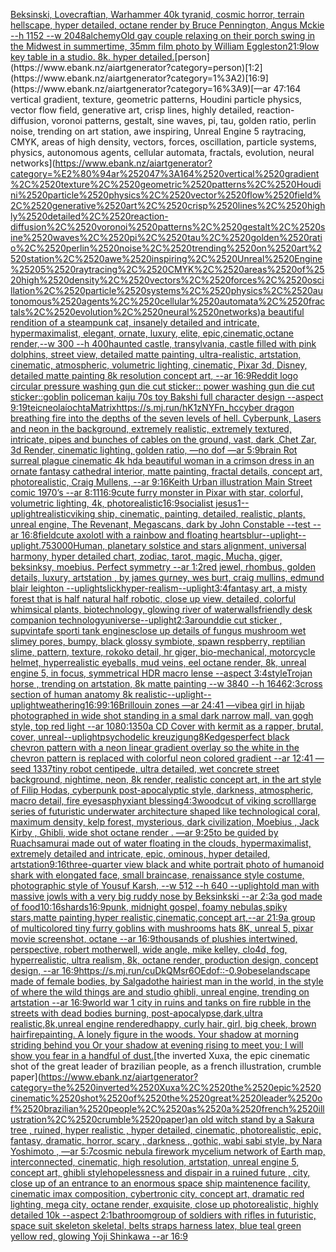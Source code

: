 [Beksinski, Lovecraftian, Warhammer 40k tyranid, cosmic horror, terrain hellscape, hyper detailed, octane render by  Bruce Pennington, Angus Mckie --h 1152 --w 2048](https://www.ebank.nz/aiartgenerator?category=Beksinski%2C%2520Lovecraftian%2C%2520Warhammer%252040k%2520tyranid%2C%2520cosmic%2520horror%2C%2520terrain%2520hellscape%2C%2520hyper%2520detailed%2C%2520octane%2520render%2520by%2520%2520Bruce%2520Pennington%2C%2520Angus%2520Mckie%2520--h%25201152%2520--w%25202048)[alchemy](https://www.ebank.nz/aiartgenerator?category=alchemy)[Old gay couple relaxing on their porch swing in the Midwest in summertime, 35mm film photo by William Eggleston](https://www.ebank.nz/aiartgenerator?category=Old%2520gay%2520couple%2520relaxing%2520on%2520their%2520porch%2520swing%2520in%2520the%2520Midwest%2520in%2520summertime%2C%252035mm%2520film%2520photo%2520by%2520William%2520Eggleston)[21:9](https://www.ebank.nz/aiartgenerator?category=21%3A9)[low key table in a studio. 8k. hyper detailed.](https://www.ebank.nz/aiartgenerator?category=low%2520key%2520table%2520in%2520a%2520studio.%25208k.%2520hyper%2520detailed.)[person](https://www.ebank.nz/aiartgenerator?category=person)[1:2](https://www.ebank.nz/aiartgenerator?category=1%3A2)[16:9](https://www.ebank.nz/aiartgenerator?category=16%3A9)[—ar 47:164 vertical gradient, texture, geometric patterns, Houdini particle physics, vector flow field, generative art, crisp lines, highly detailed, reaction-diffusion, voronoi patterns, gestalt, sine waves, pi, tau, golden ratio, perlin noise, trending on art station, awe inspiring, Unreal Engine 5 raytracing, CMYK, areas of high density, vectors, forces, oscillation, particle systems, physics, autonomous agents, cellular automata, fractals, evolution, neural networks](https://www.ebank.nz/aiartgenerator?category=%E2%80%94ar%252047%3A164%2520vertical%2520gradient%2C%2520texture%2C%2520geometric%2520patterns%2C%2520Houdini%2520particle%2520physics%2C%2520vector%2520flow%2520field%2C%2520generative%2520art%2C%2520crisp%2520lines%2C%2520highly%2520detailed%2C%2520reaction-diffusion%2C%2520voronoi%2520patterns%2C%2520gestalt%2C%2520sine%2520waves%2C%2520pi%2C%2520tau%2C%2520golden%2520ratio%2C%2520perlin%2520noise%2C%2520trending%2520on%2520art%2520station%2C%2520awe%2520inspiring%2C%2520Unreal%2520Engine%25205%2520raytracing%2C%2520CMYK%2C%2520areas%2520of%2520high%2520density%2C%2520vectors%2C%2520forces%2C%2520oscillation%2C%2520particle%2520systems%2C%2520physics%2C%2520autonomous%2520agents%2C%2520cellular%2520automata%2C%2520fractals%2C%2520evolution%2C%2520neural%2520networks)[a beautiful rendition of a steampunk cat, insanely detailed and intricate, hypermaximalist, elegant, ornate, luxury, elite, epic,cinematic,octane render,--w 300 --h 400](https://www.ebank.nz/aiartgenerator?category=a%2520beautiful%2520rendition%2520of%2520a%2520steampunk%2520cat%2C%2520insanely%2520detailed%2520and%2520intricate%2C%2520hypermaximalist%2C%2520elegant%2C%2520ornate%2C%2520luxury%2C%2520elite%2C%2520epic%2Ccinematic%2Coctane%2520render%2C--w%2520300%2520--h%2520400)[haunted castle, transylvania, castle filled with pink dolphins, street view, detailed matte painting, ultra-realistic, artstation, cinematic, atmospheric, volumetric lighting, cinematic, Pixar 3d, Disney, detailed matte painting 8k resolution concept art, --ar 16:9](https://www.ebank.nz/aiartgenerator?category=haunted%2520castle%2C%2520transylvania%2C%2520castle%2520filled%2520with%2520pink%2520dolphins%2C%2520street%2520view%2C%2520detailed%2520matte%2520painting%2C%2520ultra-realistic%2C%2520artstation%2C%2520cinematic%2C%2520atmospheric%2C%2520volumetric%2520lighting%2C%2520cinematic%2C%2520Pixar%25203d%2C%2520Disney%2C%2520detailed%2520matte%2520painting%25208k%2520resolution%2520concept%2520art%2C%2520--ar%252016%3A9)[Reddit logo circular pressure washing gun die cut sticker:: power washing gun die cut sticker::](https://www.ebank.nz/aiartgenerator?category=Reddit%2520logo%2520circular%2520pressure%2520washing%2520gun%2520die%2520cut%2520sticker%3A%3A%2520power%2520washing%2520gun%2520die%2520cut%2520sticker%3A%3A)[goblin policeman kaiju 70s toy Bakshi full character design --aspect 9:19](https://www.ebank.nz/aiartgenerator?category=goblin%2520policeman%2520kaiju%252070s%2520toy%2520Bakshi%2520full%2520character%2520design%2520--aspect%25209%3A19)[teicneolaíochta](https://www.ebank.nz/aiartgenerator?category=teicneola%C3%ADochta)[Matrix](https://www.ebank.nz/aiartgenerator?category=Matrix)[<https://s.mj.run/hK1zNYFn_hc>](https://www.ebank.nz/aiartgenerator?category=%3Chttps%3A//s.mj.run/hK1zNYFn_hc%3E)[cyber dragon breathing fire into the depths of the seven levels of hell. Cyberpunk, Lasers and neon in the background, extremely realistic, extremely textured, intricate, pipes and bunches of cables on the ground, vast, dark ,Chet Zar, 3d Render, cinematic lighting, golden ratio,  —no dof —ar 5:9](https://www.ebank.nz/aiartgenerator?category=cyber%2520dragon%2520breathing%2520fire%2520into%2520the%2520depths%2520of%2520the%2520seven%2520levels%2520of%2520hell.%2520Cyberpunk%2C%2520Lasers%2520and%2520neon%2520in%2520the%2520background%2C%2520extremely%2520realistic%2C%2520extremely%2520textured%2C%2520intricate%2C%2520pipes%2520and%2520bunches%2520of%2520cables%2520on%2520the%2520ground%2C%2520vast%2C%2520dark%2520%2CChet%2520Zar%2C%25203d%2520Render%2C%2520cinematic%2520lighting%2C%2520golden%2520ratio%2C%2520%2520%E2%80%94no%2520dof%2520%E2%80%94ar%25205%3A9)[brain Rot surreal plague cinematic 4k hd](https://www.ebank.nz/aiartgenerator?category=brain%2520Rot%2520surreal%2520plague%2520cinematic%25204k%2520hd)[a beautiful woman in a crimson dress in an ornate fantasy cathedral interior, matte painting, fractal details, concept art, photorealistic, Craig Mullens, --ar 9:16](https://www.ebank.nz/aiartgenerator?category=a%2520beautiful%2520woman%2520in%2520a%2520crimson%2520dress%2520in%2520an%2520ornate%2520fantasy%2520cathedral%2520interior%2C%2520matte%2520painting%2C%2520fractal%2520details%2C%2520concept%2520art%2C%2520photorealistic%2C%2520Craig%2520Mullens%2C%2520--ar%25209%3A16)[Keith Urban illustration Main Street comic 1970’s --ar 8:11](https://www.ebank.nz/aiartgenerator?category=Keith%2520Urban%2520illustration%2520Main%2520Street%2520comic%25201970%E2%80%99s%2520--ar%25208%3A11)[16:9](https://www.ebank.nz/aiartgenerator?category=16%3A9)[cute furry monster in Pixar with star, colorful, volumetric lighting, 4k, photorealistic](https://www.ebank.nz/aiartgenerator?category=cute%2520furry%2520monster%2520in%2520Pixar%2520with%2520star%2C%2520colorful%2C%2520volumetric%2520lighting%2C%25204k%2C%2520photorealistic)[16:9](https://www.ebank.nz/aiartgenerator?category=16%3A9)[socialist jesus](https://www.ebank.nz/aiartgenerator?category=socialist%2520jesus)[1](https://www.ebank.nz/aiartgenerator?category=1)[--uplight](https://www.ebank.nz/aiartgenerator?category=--uplight)[realistic](https://www.ebank.nz/aiartgenerator?category=realistic)[viking ship, cinematic, painting, detailed, realistic, plants, unreal engine, The Revenant, Megascans, dark by  John Constable --test --ar 16:8](https://www.ebank.nz/aiartgenerator?category=viking%2520ship%2C%2520cinematic%2C%2520painting%2C%2520detailed%2C%2520realistic%2C%2520plants%2C%2520unreal%2520engine%2C%2520The%2520Revenant%2C%2520Megascans%2C%2520dark%2520by%2520%2520John%2520Constable%2520--test%2520--ar%252016%3A8)[field](https://www.ebank.nz/aiartgenerator?category=field)[cute axolotl with a rainbow and floating hearts](https://www.ebank.nz/aiartgenerator?category=cute%2520axolotl%2520with%2520a%2520rainbow%2520and%2520floating%2520hearts)[blur](https://www.ebank.nz/aiartgenerator?category=blur)[--uplight](https://www.ebank.nz/aiartgenerator?category=--uplight)[--uplight](https://www.ebank.nz/aiartgenerator?category=--uplight)[.75](https://www.ebank.nz/aiartgenerator?category=.75)[3000](https://www.ebank.nz/aiartgenerator?category=3000)[Human,  planetary solstice and stars alignment, universal harmony, hyper detailed chart, zodiac, tarot, magic, Mucha, giger, beksinksy, moebius. Perfect symmetry --ar 1:2](https://www.ebank.nz/aiartgenerator?category=Human%2C%2520%2520planetary%2520solstice%2520and%2520stars%2520alignment%2C%2520universal%2520harmony%2C%2520hyper%2520detailed%2520chart%2C%2520zodiac%2C%2520tarot%2C%2520magic%2C%2520Mucha%2C%2520giger%2C%2520beksinksy%2C%2520moebius.%2520Perfect%2520symmetry%2520--ar%25201%3A2)[red jewel, rhombus, golden details, luxury, artstation , by james gurney, wes burt, craig mullins, edmund blair leighton  --uplight](https://www.ebank.nz/aiartgenerator?category=red%2520jewel%2C%2520rhombus%2C%2520golden%2520details%2C%2520luxury%2C%2520artstation%2520%2C%2520by%2520james%2520gurney%2C%2520wes%2520burt%2C%2520craig%2520mullins%2C%2520edmund%2520blair%2520leighton%2520%2520--uplight)[slick](https://www.ebank.nz/aiartgenerator?category=slick)[hyper-realism](https://www.ebank.nz/aiartgenerator?category=hyper-realism)[--uplight](https://www.ebank.nz/aiartgenerator?category=--uplight)[3:4](https://www.ebank.nz/aiartgenerator?category=3%3A4)[fantasy art, a misty forest that is half natural half robotic, close up view, detailed, colorful whimsical plants, biotechnology, glowing river of water](https://www.ebank.nz/aiartgenerator?category=fantasy%2520art%2C%2520a%2520misty%2520forest%2520that%2520is%2520half%2520natural%2520half%2520robotic%2C%2520close%2520up%2520view%2C%2520detailed%2C%2520colorful%2520whimsical%2520plants%2C%2520biotechnology%2C%2520glowing%2520river%2520of%2520water)[walls](https://www.ebank.nz/aiartgenerator?category=walls)[friendly desk companion technology](https://www.ebank.nz/aiartgenerator?category=friendly%2520desk%2520companion%2520technology)[universe](https://www.ebank.nz/aiartgenerator?category=universe)[--uplight](https://www.ebank.nz/aiartgenerator?category=--uplight)[2:3](https://www.ebank.nz/aiartgenerator?category=2%3A3)[around](https://www.ebank.nz/aiartgenerator?category=around)[die cut sticker , sup](https://www.ebank.nz/aiartgenerator?category=die%2520cut%2520sticker%2520%2C%2520sup)[vintafe sporti tank engines](https://www.ebank.nz/aiartgenerator?category=vintafe%2520sporti%2520tank%2520engines)[close up details of fungus mushroom wet slimey pores, bumpy, black glossy symbiote, spawn respberry, reptilian slime, pattern, texture, rokoko detail, hr giger, bio-mechanical, motorcycle helmet, hyperrealistic eyeballs, mud veins, eel octane render, 8k, unreal engine 5, in focus, symmetrical HDR macro lense --aspect 3:4](https://www.ebank.nz/aiartgenerator?category=close%2520up%2520details%2520of%2520fungus%2520mushroom%2520wet%2520slimey%2520pores%2C%2520bumpy%2C%2520black%2520glossy%2520symbiote%2C%2520spawn%2520respberry%2C%2520reptilian%2520slime%2C%2520pattern%2C%2520texture%2C%2520rokoko%2520detail%2C%2520hr%2520giger%2C%2520bio-mechanical%2C%2520motorcycle%2520helmet%2C%2520hyperrealistic%2520eyeballs%2C%2520mud%2520veins%2C%2520eel%2520octane%2520render%2C%25208k%2C%2520unreal%2520engine%25205%2C%2520in%2520focus%2C%2520symmetrical%2520HDR%2520macro%2520lense%2520--aspect%25203%3A4)[style](https://www.ebank.nz/aiartgenerator?category=style)[Trojan horse , trending on artstation, 8k matte painting --w 3840 --h 1646](https://www.ebank.nz/aiartgenerator?category=Trojan%2520horse%2520%2C%2520trending%2520on%2520artstation%2C%25208k%2520matte%2520painting%2520--w%25203840%2520--h%25201646)[2:3](https://www.ebank.nz/aiartgenerator?category=2%3A3)[cross section of human anatomy 8k realistic](https://www.ebank.nz/aiartgenerator?category=cross%2520section%2520of%2520human%2520anatomy%25208k%2520realistic)[--uplight](https://www.ebank.nz/aiartgenerator?category=--uplight)[--uplight](https://www.ebank.nz/aiartgenerator?category=--uplight)[weathering](https://www.ebank.nz/aiartgenerator?category=weathering)[16:9](https://www.ebank.nz/aiartgenerator?category=16%3A9)[9:16](https://www.ebank.nz/aiartgenerator?category=9%3A16)[Brillouin zones —ar 24:41 —vibe](https://www.ebank.nz/aiartgenerator?category=Brillouin%2520zones%2520%E2%80%94ar%252024%3A41%2520%E2%80%94vibe)[a girl in hijab photographed in wide shot standing in a smal dark narrow mall, van gogh style, top red light --ar 1080:1350](https://www.ebank.nz/aiartgenerator?category=a%2520girl%2520in%2520hijab%2520photographed%2520in%2520wide%2520shot%2520standing%2520in%2520a%2520smal%2520dark%2520narrow%2520mall%2C%2520van%2520gogh%2520style%2C%2520top%2520red%2520light%2520--ar%25201080%3A1350)[a CD Cover with kermit as a rapper, brutal, cover, unreal](https://www.ebank.nz/aiartgenerator?category=a%2520CD%2520Cover%2520with%2520kermit%2520as%2520a%2520rapper%2C%2520brutal%2C%2520cover%2C%2520unreal)[--uplight](https://www.ebank.nz/aiartgenerator?category=--uplight)[psychodelic kreuzigung](https://www.ebank.nz/aiartgenerator?category=psychodelic%2520kreuzigung)[8K](https://www.ebank.nz/aiartgenerator?category=8K)[edges](https://www.ebank.nz/aiartgenerator?category=edges)[perfect black chevron pattern with a neon linear gradient overlay so the white in the chevron pattern is replaced with colorful neon colored gradient --ar 12:41 —seed 1337](https://www.ebank.nz/aiartgenerator?category=perfect%2520black%2520chevron%2520pattern%2520with%2520a%2520neon%2520linear%2520gradient%2520overlay%2520so%2520the%2520white%2520in%2520the%2520chevron%2520pattern%2520is%2520replaced%2520with%2520colorful%2520neon%2520colored%2520gradient%2520--ar%252012%3A41%2520%E2%80%94seed%25201337)[tiny robot centipede, ultra detailed, wet concrete street background, nightime, neon, 8k render, realistic concept art, in the art style of Filip Hodas, cyberpunk post-apocalyptic style, darkness, atmospheric, macro detail, fire eyes](https://www.ebank.nz/aiartgenerator?category=tiny%2520robot%2520centipede%2C%2520ultra%2520detailed%2C%2520wet%2520concrete%2520street%2520background%2C%2520nightime%2C%2520neon%2C%25208k%2520render%2C%2520realistic%2520concept%2520art%2C%2520in%2520the%2520art%2520style%2520of%2520Filip%2520Hodas%2C%2520cyberpunk%2520post-apocalyptic%2520style%2C%2520darkness%2C%2520atmospheric%2C%2520macro%2520detail%2C%2520fire%2520eyes)[asphyxiant blessing](https://www.ebank.nz/aiartgenerator?category=asphyxiant%2520blessing)[4:3](https://www.ebank.nz/aiartgenerator?category=4%3A3)[woodcut of viking scroll](https://www.ebank.nz/aiartgenerator?category=woodcut%2520of%2520viking%2520scroll)[large series of  futuristic underwater architecture shaped like technological coral, maximum density, kelp forest, mysterious, dark civilization, Moebius , Jack Kirby , Ghibli, wide shot octane render . —ar 9:25](https://www.ebank.nz/aiartgenerator?category=large%2520series%2520of%2520%2520futuristic%2520underwater%2520architecture%2520shaped%2520like%2520technological%2520coral%2C%2520maximum%2520density%2C%2520kelp%2520forest%2C%2520mysterious%2C%2520dark%2520civilization%2C%2520Moebius%2520%2C%2520Jack%2520Kirby%2520%2C%2520Ghibli%2C%2520wide%2520shot%2520octane%2520render%2520.%2520%E2%80%94ar%25209%3A25)[to be guided by Ruach](https://www.ebank.nz/aiartgenerator?category=to%2520be%2520guided%2520by%2520Ruach)[samurai made out of water floating in the clouds, hypermaximalist, extremely detailed and intricate, epic, ominous, hyper detailed, artstation](https://www.ebank.nz/aiartgenerator?category=samurai%2520made%2520out%2520of%2520water%2520floating%2520in%2520the%2520clouds%2C%2520hypermaximalist%2C%2520extremely%2520detailed%2520and%2520intricate%2C%2520epic%2C%2520ominous%2C%2520hyper%2520detailed%2C%2520artstation)[9:16](https://www.ebank.nz/aiartgenerator?category=9%3A16)[three-quarter view black and white portrait photo of humanoid shark with elongated face, small braincase, renaissance style costume, photographic style of Yousuf Karsh, --w 512 --h 640 --uplight](https://www.ebank.nz/aiartgenerator?category=three-quarter%2520view%2520black%2520and%2520white%2520portrait%2520photo%2520of%2520humanoid%2520shark%2520with%2520elongated%2520face%2C%2520small%2520braincase%2C%2520renaissance%2520style%2520costume%2C%2520photographic%2520style%2520of%2520Yousuf%2520Karsh%2C%2520--w%2520512%2520--h%2520640%2520--uplight)[old man with massive jowls with a very big ruddy nose by Beksinkski  --ar 2:3](https://www.ebank.nz/aiartgenerator?category=old%2520man%2520with%2520massive%2520jowls%2520with%2520a%2520very%2520big%2520ruddy%2520nose%2520by%2520Beksinkski%2520%2520--ar%25202%3A3)[a god made of food](https://www.ebank.nz/aiartgenerator?category=a%2520god%2520made%2520of%2520food)[10:16](https://www.ebank.nz/aiartgenerator?category=10%3A16)[shards](https://www.ebank.nz/aiartgenerator?category=shards)[16:9](https://www.ebank.nz/aiartgenerator?category=16%3A9)[punk, midnight gospel, foamy nebulas,spiky stars,matte painting,hyper realistic,cinematic,concept art,--ar 21:9](https://www.ebank.nz/aiartgenerator?category=punk%2C%2520midnight%2520gospel%2C%2520foamy%2520nebulas%2Cspiky%2520stars%2Cmatte%2520painting%2Chyper%2520realistic%2Ccinematic%2Cconcept%2520art%2C--ar%252021%3A9)[a group of multicolored tiny furry goblins with mushrooms hats 8K, unreal 5, pixar movie screenshot, octane --ar 16:9](https://www.ebank.nz/aiartgenerator?category=a%2520group%2520of%2520multicolored%2520tiny%2520furry%2520goblins%2520with%2520mushrooms%2520hats%25208K%2C%2520unreal%25205%2C%2520pixar%2520movie%2520screenshot%2C%2520octane%2520--ar%252016%3A9)[thousands of plushies intertwined, perspective, robert motherwell, wide angle, mike kelley, clo4d, fog, hyperrealistic, ultra realism, 8k, octane render, production design, concept design, --ar 16:9](https://www.ebank.nz/aiartgenerator?category=thousands%2520of%2520plushies%2520intertwined%2C%2520perspective%2C%2520robert%2520motherwell%2C%2520wide%2520angle%2C%2520mike%2520kelley%2C%2520clo4d%2C%2520fog%2C%2520hyperrealistic%2C%2520ultra%2520realism%2C%25208k%2C%2520octane%2520render%2C%2520production%2520design%2C%2520concept%2520design%2C%2520--ar%252016%3A9)[<https://s.mj.run/cuDkQMsr6OE>](https://www.ebank.nz/aiartgenerator?category=%3Chttps%3A//s.mj.run/cuDkQMsr6OE%3E)[dof::-0.9](https://www.ebank.nz/aiartgenerator?category=dof%3A%3A-0.9)[obese](https://www.ebank.nz/aiartgenerator?category=obese)[landscape made of female bodies, by Salgado](https://www.ebank.nz/aiartgenerator?category=landscape%2520made%2520of%2520female%2520bodies%2C%2520by%2520Salgado)[the hairiest man in the world, in the style of where the wild things are and studio ghibli, unreal engine, trending on artstation --ar 16:9](https://www.ebank.nz/aiartgenerator?category=the%2520hairiest%2520man%2520in%2520the%2520world%2C%2520in%2520the%2520style%2520of%2520where%2520the%2520wild%2520things%2520are%2520and%2520studio%2520ghibli%2C%2520unreal%2520engine%2C%2520trending%2520on%2520artstation%2520--ar%252016%3A9)[world war 1 city in ruins and tanks on fire rubble in the streets with dead bodies burning, post-apocalypse,dark,ultra realistic,8k,unreal engine rendered](https://www.ebank.nz/aiartgenerator?category=world%2520war%25201%2520city%2520in%2520ruins%2520and%2520tanks%2520on%2520fire%2520rubble%2520in%2520the%2520streets%2520with%2520dead%2520bodies%2520burning%2C%2520post-apocalypse%2Cdark%2Cultra%2520realistic%2C8k%2Cunreal%2520engine%2520rendered)[happy, curly hair, girl, big cheek, brown hair](https://www.ebank.nz/aiartgenerator?category=happy%2C%2520curly%2520hair%2C%2520girl%2C%2520big%2520cheek%2C%2520brown%2520hair)[fire](https://www.ebank.nz/aiartgenerator?category=fire)[painting. A lonely figure in the woods. Your shadow at morning striding behind you Or your shadow at evening rising to meet you; I will show you fear in a handful of dust.](https://www.ebank.nz/aiartgenerator?category=painting.%2520A%2520lonely%2520figure%2520in%2520the%2520woods.%2520Your%2520shadow%2520at%2520morning%2520striding%2520behind%2520you%2520Or%2520your%2520shadow%2520at%2520evening%2520rising%2520to%2520meet%2520you%3B%2520I%2520will%2520show%2520you%2520fear%2520in%2520a%2520handful%2520of%2520dust.)[the inverted Xuxa, the epic cinematic shot of the great leader of brazilian people, as a french illustration, crumble paper](https://www.ebank.nz/aiartgenerator?category=the%2520inverted%2520Xuxa%2C%2520the%2520epic%2520cinematic%2520shot%2520of%2520the%2520great%2520leader%2520of%2520brazilian%2520people%2C%2520as%2520a%2520french%2520illustration%2C%2520crumble%2520paper)[an old witch stand by  a Sakura tree , ruined, hyper realistic , hyper detailed, cinematic, photorealistic, epic, fantasy, dramatic, horror, scary , darkness , gothic, wabi sabi style, by Nara Yoshimoto , —ar 5:7](https://www.ebank.nz/aiartgenerator?category=an%2520old%2520witch%2520stand%2520by%2520%2520a%2520Sakura%2520tree%2520%2C%2520ruined%2C%2520hyper%2520realistic%2520%2C%2520hyper%2520detailed%2C%2520cinematic%2C%2520photorealistic%2C%2520epic%2C%2520fantasy%2C%2520dramatic%2C%2520horror%2C%2520scary%2520%2C%2520darkness%2520%2C%2520gothic%2C%2520wabi%2520sabi%2520style%2C%2520by%2520Nara%2520Yoshimoto%2520%2C%2520%E2%80%94ar%25205%3A7)[cosmic nebula firework mycelium network of Earth map, interconnected, cinematic, high resolution, artstation, unreal engine 5, concept art, ghibli style](https://www.ebank.nz/aiartgenerator?category=cosmic%2520nebula%2520firework%2520mycelium%2520network%2520of%2520Earth%2520map%2C%2520interconnected%2C%2520cinematic%2C%2520high%2520resolution%2C%2520artstation%2C%2520unreal%2520engine%25205%2C%2520concept%2520art%2C%2520ghibli%2520style)[hopelessness and dispair in a ruined future , city, close up of an entrance to an enormous space ship maintenence facility, cinematic imax composition, cybertronic city, concept art, dramatic red lighting, mega city, octane render, exquisite, close up photorealistic, highly detailed 10k --aspect 2:1](https://www.ebank.nz/aiartgenerator?category=hopelessness%2520and%2520dispair%2520in%2520a%2520ruined%2520future%2520%2C%2520city%2C%2520close%2520up%2520of%2520an%2520entrance%2520to%2520an%2520enormous%2520space%2520ship%2520maintenence%2520facility%2C%2520cinematic%2520imax%2520composition%2C%2520cybertronic%2520city%2C%2520concept%2520art%2C%2520dramatic%2520red%2520lighting%2C%2520mega%2520city%2C%2520octane%2520render%2C%2520exquisite%2C%2520close%2520up%2520photorealistic%2C%2520highly%2520detailed%252010k%2520--aspect%25202%3A1)[bathroom](https://www.ebank.nz/aiartgenerator?category=bathroom)[group of soldiers with rifles in futuristic, space suit skeleton skeletal, belts straps harness latex, blue teal green yellow red, glowing Yoji Shinkawa --ar 16:9](https://www.ebank.nz/aiartgenerator?category=group%2520of%2520soldiers%2520with%2520rifles%2520in%2520futuristic%2C%2520space%2520suit%2520skeleton%2520skeletal%2C%2520belts%2520straps%2520harness%2520latex%2C%2520blue%2520teal%2520green%2520yellow%2520red%2C%2520glowing%2520Yoji%2520Shinkawa%2520--ar%252016%3A9)